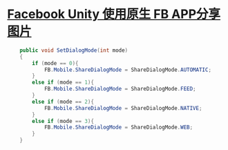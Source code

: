 # [Facebook Unity 使用原生 FB APP分享图片](https://github.com/facebook/facebook-sdk-for-unity/issues/120)

```c#
    public void SetDialogMode(int mode)
    {
        if (mode == 0){
            FB.Mobile.ShareDialogMode = ShareDialogMode.AUTOMATIC;
        }
        else if (mode == 1){
            FB.Mobile.ShareDialogMode = ShareDialogMode.FEED;
        }
        else if (mode == 2){
            FB.Mobile.ShareDialogMode = ShareDialogMode.NATIVE;
        }
        else if (mode == 3){
            FB.Mobile.ShareDialogMode = ShareDialogMode.WEB;
        }
    }
```



